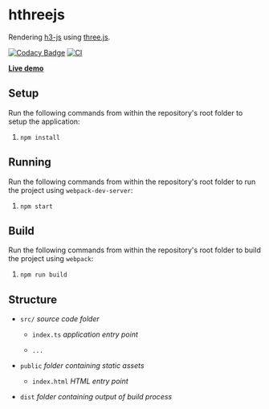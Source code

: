 # hthreejs

Rendering [h3-js](https://github.com/uber/h3-js) using [three.js](https://github.com/mrdoob/three.js).

[![Codacy Badge](https://app.codacy.com/project/badge/Grade/60d1311220694a2ea64874bd4631e1f5)](https://www.codacy.com/gh/nelson-mig-l/hthreejs/dashboard?utm_source=github.com&utm_medium=referral&utm_content=nelson-mig-l/hthreejs&utm_campaign=Badge_Grade)
[![CI](https://github.com/nelson-mig-l/hthreejs/actions/workflows/build.yml/badge.svg)](https://github.com/nelson-mig-l/hthreejs/actions/workflows/build.yml)

[**Live demo**](https://nelson-mig-l.github.io/hthreejs/)

## Setup

Run the following commands from within the repository's root folder to setup the application:

1. `npm install`

## Running

Run the following commands from within the repository's root folder to run the project using `webpack-dev-server`:

1. `npm start`

## Build

Run the following commands from within the repository's root folder to build the project using `webpack`:

1. `npm run build`

## Structure

- `src/` _source code folder_

  - `index.ts` _application entry point_

  - `...`

- `public` _folder containing static assets_

  - `index.html` _HTML entry point_

- `dist` _folder containing output of build process_
